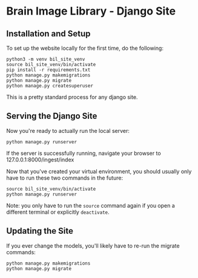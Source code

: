 # Brain Image Library - Django Site


## Installation and Setup

To set up the website locally for the first time, do the following:

    python3 -m venv bil_site_venv
    source bil_site_venv/bin/activate
    pip install -r requirements.txt
    python manage.py makemigrations
    python manage.py migrate
    python manage.py createsuperuser

This is a pretty standard process for any django site.  

## Serving the Django Site

Now you're ready to actually run the local server:

    python manage.py runserver

If the server is successfully running, navigate your browser to
127.0.0.1:8000/ingest/index

Now that you've created your virtual environment, you should usually only have
to run these two commands in the future:

    source bil_site_venv/bin/activate
    python manage.py runserver

Note: you only have to run the `source` command again if you open a different
terminal or explicitly `deactivate`.

## Updating the Site

If you ever change the models, you'll likely have to re-run the migrate
commands:

    python manage.py makemigrations
    python manage.py migrate
